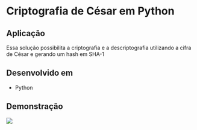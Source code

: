 <h1>Criptografia de César em Python</h1>

<h2>Aplicação</h2>

Essa solução possibilita a criptografia e a descriptografia utilizando a cifra de César e gerando um hash em SHA-1

<h2>Desenvolvido em</h2>
<ul>
<li>Python</li>
</ul>

<h2>Demonstração</h2>

<img src="https://raw.githubusercontent.com/raphaellabartoncello/crypt_cesar/master/Demo.PNG">